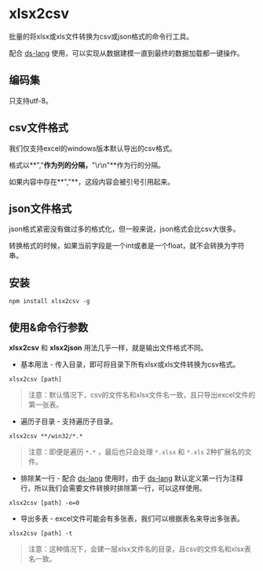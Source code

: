 # xlsx2csv

批量的将xlsx或xls文件转换为csv或json格式的命令行工具。

配合 [ds-lang](https://github.com/zhs007/ds-lang) 使用，可以实现从数据建模一直到最终的数据加载都一键操作。

编码集
---
只支持utf-8。

csv文件格式
---
我们仅支持excel的windows版本默认导出的csv格式。

格式以**","**作为列的分隔，**"\r\n"**作为行的分隔。

如果内容中存在**","**，这段内容会被引号引用起来。

json文件格式
---
json格式紧密没有做过多的格式化，但一般来说，json格式会比csv大很多。

转换格式的时候，如果当前字段是一个int或者是一个float，就不会转换为字符串。


安装
---

```
npm install xlsx2csv -g
```

使用&命令行参数
---
**xlsx2csv** 和 **xlsx2json** 用法几乎一样，就是输出文件格式不同。

* 基本用法 - 传入目录，即可将目录下所有xlsx或xls文件转换为csv格式。

```
xlsx2csv [path]
```

> 注意：默认情况下，csv的文件名和xlsx文件名一致，且只导出excel文件的第一张表。

* 遍历子目录 - 支持遍历子目录。

```
xlsx2csv **/win32/*.*
```

> 注意：即便是遍历 ```*.*``` ，最后也只会处理 ```*.xlsx``` 和 ```*.xls``` 2种扩展名的文件。

* 排除某一行 - 配合 [ds-lang](https://github.com/zhs007/ds-lang) 使用时，由于 [ds-lang](https://github.com/zhs007/ds-lang) 默认定义第一行为注释行，所以我们会需要文件转换时排除第一行，可以这样使用。

```
xlsx2csv [path] -e=0
```

* 导出多表 - excel文件可能会有多张表，我们可以根据表名来导出多张表。

```
xlsx2csv [path] -t
```

> 注意：这种情况下，会建一层xlsx文件名的目录，且csv的文件名和xlsx表名一致。

